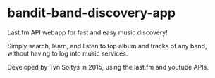 # bandit-band-discovery-app
Last.fm API webapp for fast and easy music discovery!

Simply search, learn, and listen to top album and tracks of any band, without having to log into music services.

Developed by Tyn Soltys in 2015, using the last.fm and youtube APIs. 
